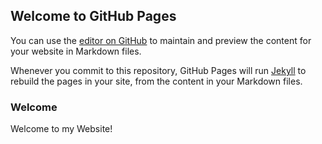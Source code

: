 ## Welcome to GitHub Pages

You can use the [editor on GitHub](https://github.com/Fabi135/Fabi135.github.io/edit/main/README.md) to maintain and preview the content for your website in Markdown files.

Whenever you commit to this repository, GitHub Pages will run [Jekyll](https://jekyllrb.com/) to rebuild the pages in your site, from the content in your Markdown files.

### Welcome 

Welcome to my Website! 
